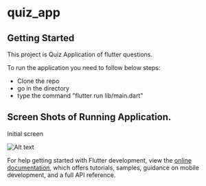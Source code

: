 # quiz_app

## Getting Started

This project is Quiz Application of flutter questions.

To run the application you need to follow below steps:

- Clone the repo
- go in the directory 
- type the command "flutter run lib/main.dart"

## Screen Shots of Running Application.

Initial screen

![Alt text](1.png)

For help getting started with Flutter development, view the
[online documentation](https://docs.flutter.dev/), which offers tutorials,
samples, guidance on mobile development, and a full API reference.
